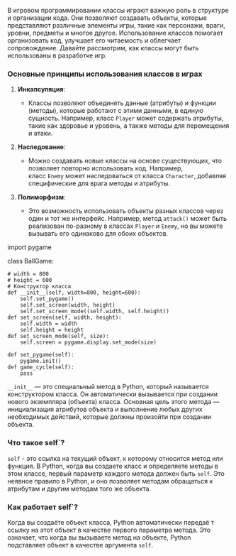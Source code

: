 В игровом программировании классы играют важную роль в структуре и организации кода. Они позволяют создавать объекты, которые представляют различные элементы игры, такие как персонажи, враги, уровни, предметы и многое другое. Использование классов помогает организовать код, улучшает его читаемость и облегчает сопровождение. Давайте рассмотрим, как классы могут быть использованы в разработке игр.

### Основные принципы использования классов в играх

1. **Инкапсуляция**:
    
    - Классы позволяют объединять данные (атрибуты) и функции (методы), которые работают с этими данными, в единую сущность. Например, класс `Player` может содержать атрибуты, такие как здоровье и уровень, а также методы для перемещения и атаки.
2. **Наследование**:
    
    - Можно создавать новые классы на основе существующих, что позволяет повторно использовать код. Например, класс `Enemy` может наследоваться от класса `Character`, добавляя специфические для врага методы и атрибуты.
3. **Полиморфизм**:
    
    - Это возможность использовать объекты разных классов через один и тот же интерфейс. Например, метод `attack()` может быть реализован по-разному в классах `Player` и `Enemy`, но вы можете вызывать его одинаково для обоих объектов.




import pygame

class BallGame:

    # width = 800
    # height = 600
    # Конструктор класса
    def __init__(self, width=800, height=600):
        self.set_pygame()
        self.set_screen(width, height)
        self.set_screen_mode((self.width, self.height))
    def set_screen(self, width, height):
        self.width = width
        self.height = height
    def set_screen_mode(self, size):
        self.screen = pygame.display.set_mode(size)

    def set_pygame(self):
        pygame.init()
    def game_cycle(self):
        pass


`__init__` — это специальный метод в Python, который называется конструктором класса. Он автоматически вызывается при создании нового экземпляра (объекта) класса. Основная цель этого метода — инициализация атрибутов объекта и выполнение любых других необходимых действий, которые должны произойти при создании объекта.


### Что такое self`?

`self` - это ссылка на текущий объект, к которому относится метод или функция. В Python, когда вы создаете класс и определяете методы в этом классе, первый параметр каждого метода должен быть `self`. Это неявное правило в Python, и оно позволяет методам обращаться к атрибутам и другим методам того же объекта.

### Как работает self`?

Когда вы создаёте объект класса, Python автоматически передаё  т ссылку на этот объект в качестве первого параметра метода. Это означает, что когда вы вызываете метод на объекте, Python подставляет объект в качестве аргумента `self`.
